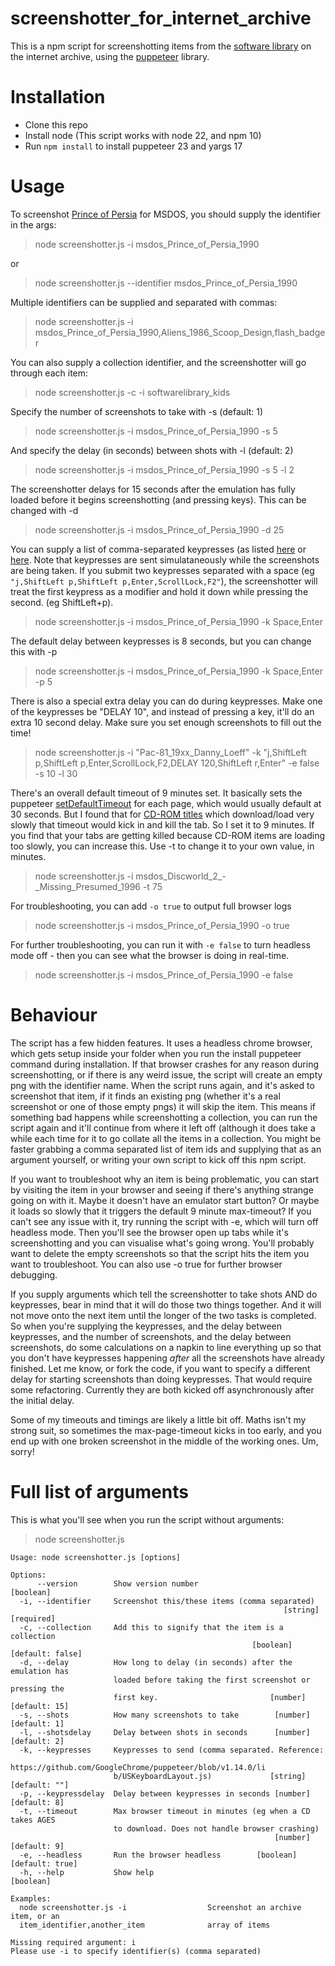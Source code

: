 # screenshotter_for_internet_archive

This is a npm script for screenshotting items from the [software library](https://archive.org/details/softwarelibrary) on the internet archive, using the [puppeteer](https://pptr.dev/) library.

# Installation

* Clone this repo
* Install node (This script works with node 22, and npm 10)
* Run `npm install` to install puppeteer 23 and yargs 17

# Usage

To screenshot [Prince of Persia](https://archive.org/details/msdos_Prince_of_Persia_1990) for MSDOS, you should supply the identifier in the args:

> node screenshotter.js -i msdos_Prince_of_Persia_1990

or

> node screenshotter.js --identifier msdos_Prince_of_Persia_1990

Multiple identifiers can be supplied and separated with commas:

> node screenshotter.js -i msdos_Prince_of_Persia_1990,Aliens_1986_Scoop_Design,flash_badger

You can also supply a collection identifier, and the screenshotter will go through each item:

> node screenshotter.js -c -i softwarelibrary_kids

Specify the number of screenshots to take with -s (default: 1)

> node screenshotter.js -i msdos_Prince_of_Persia_1990 -s 5

And specify the delay (in seconds) between shots with -l (default: 2)

> node screenshotter.js -i msdos_Prince_of_Persia_1990 -s 5 -l 2

The screenshotter delays for 15 seconds after the emulation has fully loaded before it begins screenshotting (and pressing keys). This can be changed with -d

> node screenshotter.js -i msdos_Prince_of_Persia_1990 -d 25

You can supply a list of comma-separated keypresses (as listed [here](https://github.com/puppeteer/puppeteer/blob/v1.14.0/lib/USKeyboardLayout.js) or [here](https://github.com/puppeteer/puppeteer/blob/v5.5.0/src/common/USKeyboardLayout.ts). Note that keypresses are sent simulataneously while the screenshots are being taken. If you submit two keypresses separated with a space (eg `"j,ShiftLeft p,ShiftLeft p,Enter,ScrollLock,F2"`), the screenshotter will treat the first keypress as a modifier and hold it down while pressing the second. (eg ShiftLeft+p).

> node screenshotter.js -i msdos_Prince_of_Persia_1990 -k Space,Enter

The default delay between keypresses is 8 seconds, but you can change this with -p

> node screenshotter.js -i msdos_Prince_of_Persia_1990 -k Space,Enter -p 5

There is also a special extra delay you can do during keypresses. Make one of the keypresses be "DELAY 10", and instead of pressing a key, it'll do an extra 10 second delay. Make sure you set enough screenshots to fill out the time!

> node screenshotter.js -i "Pac-81_19xx_Danny_Loeff" -k "j,ShiftLeft p,ShiftLeft p,Enter,ScrollLock,F2,DELAY 120,ShiftLeft r,Enter" -e false -s 10 -l 30

There's an overall default timeout of 9 minutes set. It basically sets the puppeteer [setDefaultTimeout](https://pocketadmin.tech/en/puppeteer-timeout/) for each page, which would usually default at 30 seconds. But I found that for [CD-ROM titles](https://archive.org/details/msdos_Discworld_2_-_Missing_Presumed_1996) which download/load very slowly that timeout would kick in and kill the tab. So I set it to 9 minutes. If you find that your tabs are getting killed because CD-ROM items are loading too slowly, you can increase this. Use -t to change it to your own value, in minutes.

> node screenshotter.js -i msdos_Discworld_2_-_Missing_Presumed_1996 -t 75

For troubleshooting, you can add `-o true` to output full browser logs

> node screenshotter.js -i msdos_Prince_of_Persia_1990 -o true

For further troubleshooting, you can run it with `-e false` to turn headless mode off - then you can see what the browser is doing in real-time.

> node screenshotter.js -i msdos_Prince_of_Persia_1990 -e false

# Behaviour

The script has a few hidden features. It uses a headless chrome browser, which gets setup inside your folder when you run the install puppeteer command during installation. If that browser crashes for any reason during screenshotting, or if there is any weird issue, the script will create an empty png with the identifier name. When the script runs again, and it's asked to screenshot that item, if it finds an existing png (whether it's a real screenshot or one of those empty pngs) it will skip the item. This means if something bad happens while screenshotting a collection, you can run the script again and it'll continue from where it left off (although it does take a while each time for it to go collate all the items in a collection. You might be faster grabbing a comma separated list of item ids and supplying that as an argument yourself, or writing your own script to kick off this npm script.

If you want to troubleshoot why an item is being problematic, you can start by visiting the item in your browser and seeing if there's anything strange going on with it. Maybe it doesn't have an emulator start button? Or maybe it loads so slowly that it triggers the default 9 minute max-timeout? If you can't see any issue with it, try running the script with -e, which will turn off headless mode. Then you'll see the browser open up tabs while it's screenshotting and you can visualise what's going wrong. You'll probably want to delete the empty screenshots so that the script hits the item you want to troubleshoot. You can also use -o true for further browser debugging.

If you supply arguments which tell the screenshotter to take shots AND do keypresses, bear in mind that it will do those two things together. And it will not move onto the next item until the longer of the two tasks is completed. So when you're supplying the keypresses, and the delay between keypresses, and the number of screenshots, and the delay between screenshots, do some calculations on a napkin to line everything up so that you don't have keypresses happening _after_ all the screenshots have already finished. Let me know, or fork the code, if you want to specify a different delay for starting screenshots than doing keypresses. That would require some refactoring. Currently they are both kicked off asynchronously after the initial delay.

Some of my timeouts and timings are likely a little bit off. Maths isn't my strong suit, so sometimes the max-page-timeout kicks in too early, and you end up with one broken screenshot in the middle of the working ones. Um, sorry!

# Full list of arguments

This is what you'll see when you run the script without arguments:

> node screenshotter.js

```
Usage: node screenshotter.js [options]

Options:
      --version        Show version number                             [boolean]
  -i, --identifier     Screenshot this/these items (comma separated)
                                                             [string] [required]
  -c, --collection     Add this to signify that the item is a collection
                                                      [boolean] [default: false]
  -d, --delay          How long to delay (in seconds) after the emulation has
                       loaded before taking the first screenshot or pressing the
                       first key.                         [number] [default: 15]
  -s, --shots          How many screenshots to take        [number] [default: 1]
  -l, --shotsdelay     Delay between shots in seconds      [number] [default: 2]
  -k, --keypresses     Keypresses to send (comma separated. Reference:
                       https://github.com/GoogleChrome/puppeteer/blob/v1.14.0/li
                       b/USKeyboardLayout.js)             [string] [default: ""]
  -p, --keypressdelay  Delay between keypresses in seconds [number] [default: 8]
  -t, --timeout        Max browser timeout in minutes (eg when a CD takes AGES
                       to download. Does not handle browser crashing)
                                                           [number] [default: 9]
  -e, --headless       Run the browser headless        [boolean] [default: true]
  -h, --help           Show help                                       [boolean]

Examples:
  node screenshotter.js -i                  Screenshot an archive item, or an
  item_identifier,another_item              array of items

Missing required argument: i
Please use -i to specify identifier(s) (comma separated)

```
